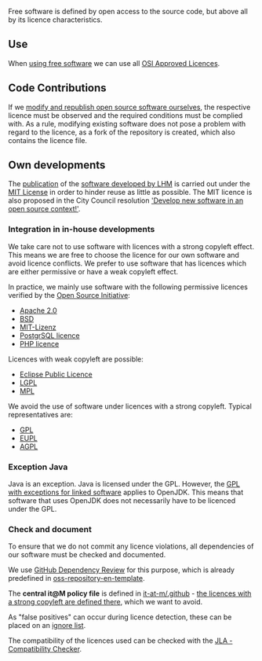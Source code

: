 Free software is defined by open access to the source code, but above all by its licence characteristics.  

## Use

When [using free software](./use) we can use all [OSI Approved Licences](https://opensource.org/licenses).

## Code Contributions 

If we [modify and republish open source software ourselves](./improve#code-contributions), the respective licence must be observed and the required conditions must be complied with.
As a rule, modifying existing software does not pose a problem with regard to the licence, as a fork of the repository is created, which also contains the licence file.

## Own developments

The [publication](./publish) of the [software developed by LHM](./in-house-development) is carried out under the [MIT License](https://en.wikipedia.org/wiki/MIT_License) in order to hinder reuse as little as possible.
The MIT licence is also proposed in the City Council resolution ['Develop new software in an open source context!'](https://risi.muenchen.de/risi/antrag/detail/6289779).

### Integration in in-house developments

We take care not to use software with licences with a strong copyleft effect. This means we are free to choose the licence for our own software and avoid licence conflicts. 
We prefer to use software that has licences which are either permissive or have a weak copyleft effect.

In practice, we mainly use software with the following permissive licences verified by the [Open Source Initiative](https://opensource.org/licenses):

* [Apache 2.0](https://en.wikipedia.org/wiki/Apache_License)
* [BSD](https://en.wikipedia.org/wiki/BSD_licenses)
* [MIT-Lizenz](https://en.wikipedia.org/wiki/MIT_License)
* [PostgrSQL licence](https://www.postgresql.org/about/licence/)
* [PHP licence](https://en.wikipedia.org/wiki/PHP_License)

Licences with weak copyleft are possible:

* [Eclipse Public Licence](https://en.wikipedia.org/wiki/Eclipse_Public_License)
* [LGPL](https://en.wikipedia.org/wiki/GNU_Lesser_General_Public_License)
* [MPL](https://en.wikipedia.org/wiki/Mozilla_Public_License)

We avoid the use of software under licences with a strong copyleft.
Typical representatives are:

* [GPL](https://en.wikipedia.org/wiki/GNU_General_Public_License)
* [EUPL](https://en.wikipedia.org/wiki/European_Union_Public_Licence)
* [AGPL](https://en.wikipedia.org/wiki/GNU_Affero_General_Public_License)


### Exception Java

Java is an exception.
Java is licensed under the GPL.
However, the [GPL with exceptions for linked software](https://en.wikipedia.org/wiki/GPL_linking_exception) applies to OpenJDK.
This means that software that uses OpenJDK does not necessarily have to be licenced under the GPL.


### Check and document

To ensure that we do not commit any licence violations, all dependencies of our software must be checked and documented.

We use [GitHub Dependency Review](https://docs.github.com/code-security/supply-chain-security/understanding-your-software-supply-chain/about-dependency-review) for this purpose, which is already predefined in [oss-repository-en-template](https://github.com/it-at-m/oss-repository-en-template/blob/main/.github/workflows/dependency_review.yaml).

The **central it@M policy file** is defined in [it-at-m/.github](https://github.com/it-at-m/.github/blob/main/workflow-configs/dependency_review.yaml) - [the licences with a strong copyleft are defined there](https://github.com/it-at-m/.github/blob/main/workflow-configs/dependency_review.yaml#L2), which we want to avoid.

As "false positives" can occur during licence detection, these can be placed on an [ignore list](https://github.com/it-at-m/.github/blob/main/workflow-configs/dependency_review.yaml#L6).

The compatibility of the licences used can be checked with the [JLA - Compatibility Checker](https://joinup.ec.europa.eu/collection/eupl/solution/joinup-licensing-assistant/jla-compatibility-checker).
